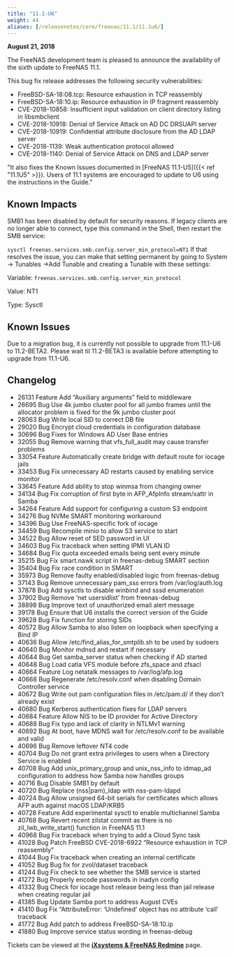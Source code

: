 ```yaml
---
title: "11.1-U6"
weight: 44
aliases: [/releasenotes/core/freenas/11.1/11.1u6/]
---
```


**August 21, 2018**

The FreeNAS development team is pleased to announce the availability of the sixth update to FreeNAS 11.1.

This bug fix release addresses the following security vulnerabilities:

* FreeBSD-SA-18:08.tcp: Resource exhaustion in TCP reassembly
* FreeBSD-SA-18:10.ip: Resource exhaustion in IP fragment reassembly
* CVE-2018-10858: Insufficient input validation on client directory listing in libsmbclient
* CVE-2018-10918: Denial of Service Attack on AD DC DRSUAPI server
* CVE-2018-10919: Confidential attribute disclosure from the AD LDAP server
* CVE-2018-1139: Weak authentication protocol allowed
* CVE-2018-1140: Denial of Service Attack on DNS and LDAP server

"It also fixes the Known Issues documented in [FreeNAS 11.1-U5]({{< ref "11.1U5" >}}). Users of 11.1 systems are encouraged to update to U6 using the instructions in the Guide."

## Known Impacts

SMB1 has been disabled by default for security reasons. If legacy clients are no longer able to connect, type this command in the Shell, then restart the SMB service:

`sysctl freenas.services.smb.config.server_min_protocol=NT1`
If that resolves the issue, you can make that setting permanent by going to System → Tunables →Add Tunable and creating a Tunable with these settings:

Variable: `freenas.services.smb.config.server_min_protocol`

Value: NT1

Type: Sysctl

## Known Issues

Due to a migration bug, it is currently not possible to upgrade from 11.1-U6 to 11.2-BETA2. Please wait til 11.2-BETA3 is available before attempting to upgrade from 11.1-U6.

## Changelog

+ 26131	Feature	Add “Auxiliary arguments” field to middleware
+ 26695	Bug	Use 4k jumbo cluster pool for all jumbo frames until the allocator problem is fixed for the 9k jumbo cluster pool
+ 28063	Bug	Write local SID to correct DB file
+ 29020	Bug	Encrypt cloud credentials in configuration database
+ 30696	Bug	Fixes for Windows AD User Base entries
+ 32055	Bug	Remove warning that vfs_full_audit may cause transfer problems
+ 33054	Feature	Automatically create bridge with default route for iocage jails
+ 33453	Bug	Fix unnecessary AD restarts caused by enabling service monitor
+ 33645	Feature	Add ability to stop winmsa from changing owner
+ 34134	Bug	Fix corruption of first byte in AFP_AfpInfo stream/xattr in Samba
+ 34264	Feature	Add support for configuring a custom S3 endpoint
+ 34276	Bug	NVMe SMART monitoring workaround
+ 34396	Bug	Use FreeNAS-specific fork of iocage
+ 34459	Bug	Recompile minio to allow S3 service to start
+ 34522	Bug	Allow reset of SED password in UI
+ 34603	Bug	Fix traceback when setting IPMI VLAN ID
+ 34684	Bug	Fix quota exceeded emails being sent every minute
+ 35215	Bug	Fix smart.nawk script in freenas-debug SMART section
+ 35404	Bug	Fix race condition in SMART
+ 35973	Bug	Remove faulty enabled/disabled logic from freenas-debug
+ 37143	Bug	Remove unnecessary pam_sss errors from /var/log/auth.log
+ 37878	Bug	Add sysctls to disable winbind and sssd enumeration
+ 37902	Bug	Remove ‘net usersidlist’ from freenas-debug
+ 38898	Bug	Improve text of unauthorized email alert message
+ 39178	Bug	Ensure that U6 installs the correct version of the Guide
+ 39628	Bug	Fix function for storing SIDs
+ 40572	Bug	Allow Samba to also listen on loopback when specifying a Bind IP
+ 40636	Bug	Allow /etc/find_alias_for_smtplib.sh to be used by sudoers
+ 40640	Bug	Monitor mdnsd and restart if necessary
+ 40644	Bug	Get samba_server status when checking if AD started
+ 40648	Bug	Load catia VFS module before zfs_space and zfsacl
+ 40664	Feature	Log netatalk messages to /var/log/afp.log
+ 40668	Bug	Regenerate /etc/resolv.conf when disabling Domain Controller service
+ 40672	Bug	Write out pam configuration files in /etc/pam.d/ if they don’t already exist
+ 40680	Bug	Kerberos authentication fixes for LDAP servers
+ 40684	Feature	Allow NIS to be ID provider for Active Directory
+ 40688	Bug	Fix typo and lack of clarity in NTLMv1 warning
+ 40692	Bug	At boot, have MDNS wait for /etc/resolv.conf to be available and valid
+ 40696	Bug	Remove leftover NT4 code
+ 40704	Bug	Do not grant extra privileges to users when a Directory Service is enabled
+ 40708	Bug	Add unix_primary_group and unix_nss_info to idmap_ad configuration to address how Samba now handles groups
+ 40716	Bug	Disable SMB1 by default
+ 40720	Bug	Replace (nss|pam)_ldap with nss-pam-ldapd
+ 40724	Bug	Allow unsigned 64-bit serials for certificates which allows AFP auth against macOS LDAP/KRB5
+ 40728	Feature	Add experimental sysctl to enable multichannel Samba
+ 40768	Bug	Revert recent zilstat commit as there is no zil_lwb_write_start() function in FreeNAS 11.1
+ 40968	Bug	Fix traceback when trying to add a Cloud Sync task
+ 41028	Bug	Patch FreeBSD CVE-2018-6922 “Resource exhaustion in TCP reassembly”
+ 41044	Bug	Fix traceback when creating an internal certificate
+ 41052	Bug	Bug fix for zvol/dataset traceback
+ 41244	Bug	Fix check to see whether the SMB service is started
+ 41272	Bug	Properly encode passwords in inadyn config
+ 41332	Bug	Check for iocage host release being less than jail release when creating regular jail
+ 41385	Bug	Update Samba port to address August CVEs
+ 41410	Bug	Fix “AttributeError: ‘Undefined’ object has no attribute ‘call’ traceback
+ 41772	Bug	Add patch to address FreeBSD-SA-18:10.ip
+ 41880	Bug	Improve service status wording in freenas-debug

Tickets can be viewed at the [**iXsystems & FreeNAS Redmine**](https://redmine.ixsystems.com/issues/) page.
